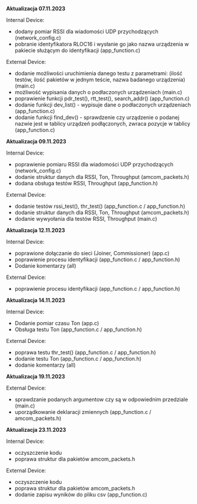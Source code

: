 **Aktualizacja 07.11.2023**

Internal Device:
- dodany pomiar RSSI dla wiadomości UDP przychodzących (network_config.c)
- pobranie identyfikatora RLOC16 i wysłanie go jako nazwa urządzenia w pakiecie służącym do identyfikacji (app_function.c)

External Device:
- dodanie możliwości uruchimienia danego testu z parametrami: (ilość testów, ilość pakietów w jednym teście, nazwa badanego urządzenia) (main.c)
- możliwość wypisania danych o podłaczonych urządzeniach (main.c)
- poprawienie funkcji pdr_test(), rtt_test(), search_addr() (app_function.c)
- dodanie funkcji dev_list() - wypisuje dane o podłaczonych urządzeniach (app_function.c)
- dodanie funkcji find_dev() - sprawdzenie czy urządzenie o podanej nazwie jest w tablicy urządzeń podłączonych, zwraca pozycje w tablicy (app_function.c)

**Aktualizacja 09.11.2023**

Internal Device:
- poprawienie pomiaru RSSI dla wiadomości UDP przychodzących (network_config.c)
- dodanie struktur danych dla RSSI, Ton, Throughput (amcom_packets.h)
- dodana obsługa testów RSSI, Throughput (app_function.h)

External Device:
- dodanie testów rssi_test(), thr_test() (app_function.c / app_function.h)
- dodanie struktur danych dla RSSI, Ton, Throughput (amcom_packets.h)
- dodanie wywyołania dla testów RSSI, Throughput (main.c)

**Aktualizacja 12.11.2023**

Internal Device:
- poprawione dołączanie do sieci (Joiner, Commissioner) (app.c)
- poprawienie procesu identyfikacji (app_function.c / app_function.h)
- Dodanie komentarzy (all)

External Device:
- poprawienie procesu identyfikacji (app_function.c / app_function.h)

**Aktualizacja 14.11.2023**

Internal Device:
- Dodanie pomiar czasu Ton (app.c)
- Obsługa testu Ton (app_function.c / app_function.h)

External Device:
- poprawa testu thr_test() (app_function.c / app_function.h)
- dodanie testu Ton (app_function.c / app_function.h)
- dodanie komentarzy (all)

**Aktualizacja 19.11.2023**

External Device:
- sprawdzanie podanych argumentow czy są w odpowiednim przedziale (main.c)
- uporządkowanie deklaracji zmiennych (app_function.c / amcom_packets.h)

**Aktualizacja 23.11.2023**

Internal Device:
- oczyszczenie kodu
- poprawa struktur dla pakietów amcom_packets.h

External Device:
- oczyszczenie kodu
- poprawa struktur dla pakietów amcom_packets.h
- dodanie zapisu wyników do pliku csv (app_function.c)
